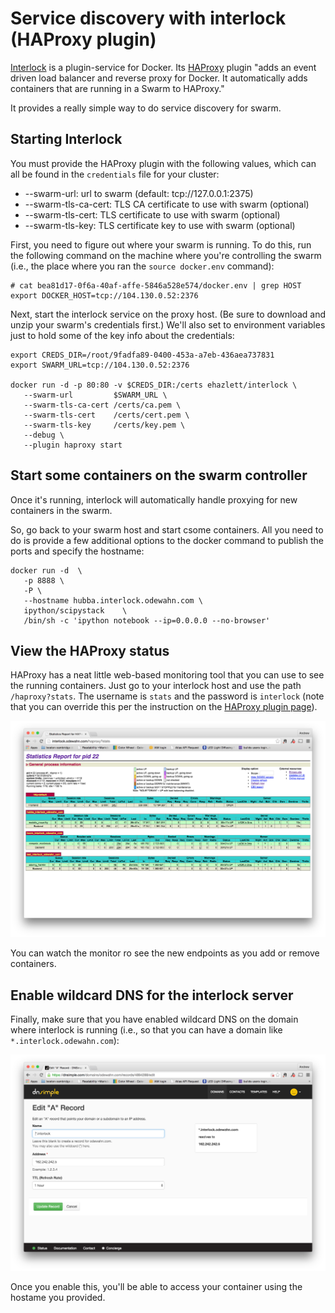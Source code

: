 # Service discovery with interlock (HAProxy plugin)

[Interlock](https://github.com/ehazlett/interlock) is a plugin-service for Docker.  Its [HAProxy](https://github.com/ehazlett/interlock/tree/master/plugins/haproxy) plugin "adds an event driven load balancer and reverse proxy for Docker. It automatically adds containers that are running in a Swarm to HAProxy."  

It provides a really simple way to do service discovery for swarm.

## Starting Interlock

You must provide the HAProxy plugin with the following values, which can all be found in the `credentials` file for your cluster:

* --swarm-url: url to swarm (default: tcp://127.0.0.1:2375)
* --swarm-tls-ca-cert: TLS CA certificate to use with swarm (optional)
* --swarm-tls-cert: TLS certificate to use with swarm (optional)
* --swarm-tls-key: TLS certificate key to use with swarm (optional)


First, you need to figure out where your swarm is running.  To do this, run the following command on the machine where you're controlling the swarm (i.e., the place where you ran the `source docker.env` command):

```
# cat bea81d17-0f6a-40af-affe-5846a528e574/docker.env | grep HOST
export DOCKER_HOST=tcp://104.130.0.52:2376
```

Next, start the interlock service on the proxy host.  (Be sure to download and unzip your swarm's credentials first.)  We'll also set to environment variables just to hold some of the key info about the credentials:

```
export CREDS_DIR=/root/9fadfa89-0400-453a-a7eb-436aea737831
export SWARM_URL=tcp://104.130.0.52:2376

docker run -d -p 80:80 -v $CREDS_DIR:/certs ehazlett/interlock \
   --swarm-url         $SWARM_URL \
   --swarm-tls-ca-cert /certs/ca.pem \
   --swarm-tls-cert    /certs/cert.pem \
   --swarm-tls-key     /certs/key.pem \
   --debug \
   --plugin haproxy start
```

## Start some containers on the swarm controller

Once it's running, interlock will automatically handle proxying for new containers in the swarm.  

So, go back to your swarm host and start csome containers.  All you need to do is provide a few additional options to the docker command to publish the ports and specify the hostname:

```
docker run -d  \
   -p 8888 \
   -P \
   --hostname hubba.interlock.odewahn.com \
   ipython/scipystack    \
   /bin/sh -c 'ipython notebook --ip=0.0.0.0 --no-browser'
```

## View the HAProxy status

HAProxy has a neat little web-based monitoring tool that you can use to see the running containers.  Just go to your interlock host and use the path `/haproxy?stats`.  The username is `stats` and the password is `interlock` (note that you can override this per the instruction on the [HAProxy plugin page](https://github.com/ehazlett/interlock/tree/master/plugins/haproxy)).

![interlock gui](images/haproxy-stats.png)

You can watch the monitor ro see the new endpoints as you add or remove containers.

## Enable wildcard DNS for the interlock server

Finally, make sure that you have enabled wildcard DNS on the domain where interlock is running (i.e., so that you can have a domain like `*.interlock.odewahn.com`):

![enable wildcard dns](images/wildcard-dns.png)

Once you enable this, you'll be able to access your container using the hostame you provided.
